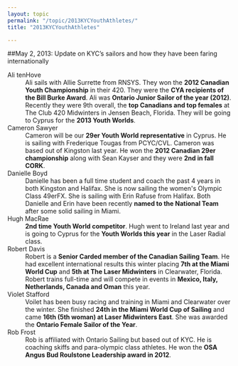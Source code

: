 ```yaml
---
layout: topic
permalink: "/topic/2013KYCYouthAthletes/"
title: "2013KYCYouthAthletes"

---
```


##May 2, 2013: Update on KYC’s sailors and how they have been faring internationally

<dl>

<dt>Ali tenHove</dt>
<dd>Ali sails with Allie Surrette from RNSYS. They won the <strong>2012 Canadian Youth Championship</strong> in their 420. They were the <strong>CYA recipients of the Bill Burke Award</strong>. Ali was <strong>Ontario Junior Sailor of the year (2012)</strong>. Recently they were 9th overall, the <strong>top Canadians and top females</strong> at The Club 420 Midwinters in Jensen Beach, Florida. They will be going to Cyprus for the <strong>2013 Youth Worlds</strong>.
</dd>

<dt>Cameron Sawyer</dt>
<dd>Cameron will be our <strong>29er Youth World representative</strong> in Cyprus. He is sailing with Frederique Tougas from PCYC/CVL. Cameron was based out of Kingston last year. He won the <strong>2012 Canadian 29er championship</strong> along with Sean Kayser and they were <strong>2nd in fall CORK</strong>.
</dd>



<dt>Danielle Boyd</dt>
<dd>Danielle has been a full time student and coach the past 4 years in both Kingston and Halifax. She is now sailing the women's Olympic Class 49erFX. She is sailing with Erin Rafuse from Halifax. Both Danielle and Erin have been recently <strong>named to the National Team</strong> after some solid sailing in Miami.
</dd>

<dt>Hugh MacRae</dt>
<dd><strong>2nd time Youth World competitor</strong>. Hugh went to Ireland last year and is going to Cyprus for the <strong>Youth Worlds this year</strong> in the Laser Radial class.
</dd>

<dt>Robert Davis</dt>
<dd>Robert is a <strong>Senior Carded member of the Canadian Sailing Team</strong>. He had excellent international results this winter placing <strong>7th at the Miami World Cup</strong> and <strong>5th at The Laser Midwinters</strong> in Clearwater, Florida. Robert trains full-time and will compete in events in <strong>Mexico, Italy, Netherlands, Canada and Oman</strong> this year.
</dd>

<dt>Violet Stafford</dt>
<dd>Voilet has been busy racing and training in Miami and Clearwater over the winter. She finished <strong>24th in the Miami World Cup of Sailing</strong> and came <strong>16th (5th woman) at Laser Midwinters East</strong>. She was awarded the <strong>Ontario Female Sailor of the Year</strong>.
</dd>

<dt>Rob Frost</dt>
<dd>Rob is affiliated with Ontario Sailing but based out of KYC. He is coaching skiffs and para-olympic class athletes. He won the <strong>OSA Angus Bud Roulstone Leadership award in 2012</strong>.
</dd>
</dl>


